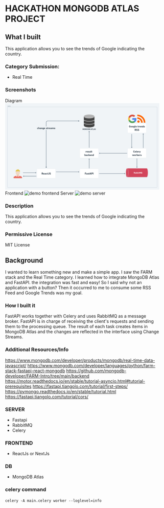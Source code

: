 # HACKATHON MONGODB ATLAS PROJECT

## What I built

This application allows you to see the trends of Google indicating the country.

### Category Submission:

- Real Time

### Screenshots
Diagram
![diagram](/doc_files/diagram.png)
Frontend
![demo frontend](/doc_files/frontend.gif)
Server
![demo server](/doc_files/server.gif)

### Description
This application allows you to see the trends of Google indicating the country.

### Permissive License
MIT License

## Background

I wanted to learn something new and make a simple app.
I saw the FARM stack and the Real Time category. I learned how to integrate MongoDB Atlas and FastAPI. the integration was fast and easy!
So I said why not an application with a button? Then it occurred to me to consume some RSS Feed and Google Trends was my goal.

### How I built it

FastAPI works together with Celery and uses RabbitMQ as a message broker.
FastAPI is in charge of receiving the client's requests and sending them to the processing queue. The result of each task creates items in MongoDB Atlas and the changes are reflected in the interface using Change Streams.

### Additional Resources/Info
https://www.mongodb.com/developer/products/mongodb/real-time-data-javascript/
https://www.mongodb.com/developer/languages/python/farm-stack-fastapi-react-mongodb
https://github.com/mongodb-developer/FARM-Intro/tree/main/backend
https://motor.readthedocs.io/en/stable/tutorial-asyncio.html#tutorial-prerequisites
https://fastapi.tiangolo.com/tutorial/first-steps/
https://pymongo.readthedocs.io/en/stable/tutorial.html
https://fastapi.tiangolo.com/tutorial/cors/


### SERVER

- Fastapi
- RabbitMQ
- Celery

### FRONTEND

- ReactJs or NextJs

### DB

- MongoDB Atlas

### celery command

`celery -A main.celery worker --loglevel=info`